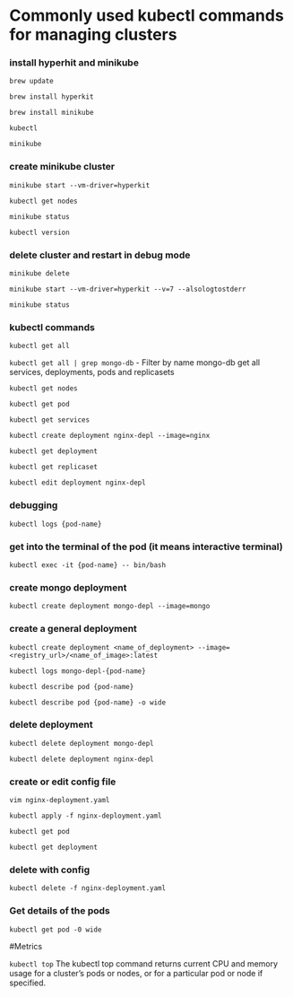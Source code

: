 # Commonly used kubectl commands for managing clusters

### install hyperhit and minikube
`brew update`

`brew install hyperkit`

`brew install minikube`

`kubectl`

`minikube`

### create minikube cluster
`minikube start --vm-driver=hyperkit`

`kubectl get nodes`

`minikube status`

`kubectl version`

### delete cluster and restart in debug mode
`minikube delete`

`minikube start --vm-driver=hyperkit --v=7 --alsologtostderr`

`minikube status`

### kubectl commands

`kubectl get all`

`kubectl get all | grep mongo-db`  - Filter by name mongo-db get all services, deployments, pods and replicasets

`kubectl get nodes`

`kubectl get pod`

`kubectl get services`

`kubectl create deployment nginx-depl --image=nginx`

`kubectl get deployment`

`kubectl get replicaset`

`kubectl edit deployment nginx-depl`

### debugging
`kubectl logs {pod-name}`

### get into the terminal of the pod (it means interactive terminal)
`kubectl exec -it {pod-name} -- bin/bash`

### create mongo deployment
`kubectl create deployment mongo-depl --image=mongo`

### create a general deployment
`kubectl create deployment <name_of_deployment> --image=<registry_url>/<name_of_image>:latest`


`kubectl logs mongo-depl-{pod-name}`

`kubectl describe pod {pod-name}`

`kubectl describe pod {pod-name} -o wide`

### delete deployment
`kubectl delete deployment mongo-depl`

`kubectl delete deployment nginx-depl`

### create or edit config file
`vim nginx-deployment.yaml`

`kubectl apply -f nginx-deployment.yaml`

`kubectl get pod`

`kubectl get deployment`

### delete with config
`kubectl delete -f nginx-deployment.yaml`

### Get details of the pods
`kubectl get pod -0 wide`

#Metrics

`kubectl top` The kubectl top command returns current CPU and memory usage for a cluster’s pods or nodes, or for a particular pod or node if specified.




